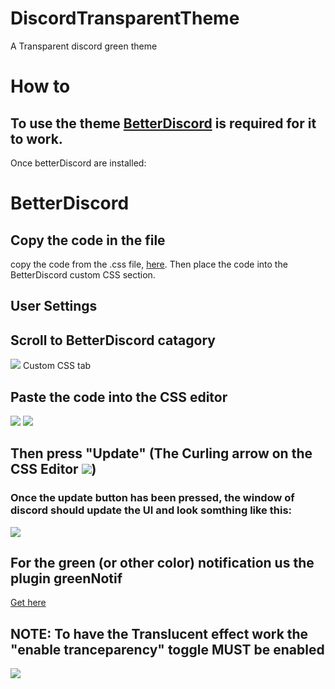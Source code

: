 # DiscordTransparentTheme

A Transparent discord green theme

# How to

## To use the theme [BetterDiscord](<https://betterdiscord.app/>) is required for it to work.

Once betterDiscord are installed:

# BetterDiscord

## Copy the code in the file

copy the code from the .css file, [here](<https://github.com/Nadroj-Mail/DiscordTransparentTheme/blob/main/TransparentDiscordUI.theme.css>). Then place the code into the BetterDiscord custom CSS section.

## User Settings

## Scroll to BetterDiscord catagory
<img src="https://cdn.discordapp.com/attachments/1122601898923540481/1127659506831204372/image.png" />
Custom CSS tab

## Paste the code into the CSS editor
<img src="https://cdn.discordapp.com/attachments/1122601898923540481/1127673401176240188/image.png" />
<img src="https://cdn.discordapp.com/attachments/1122601898923540481/1127673794929119262/image.png" />

## Then press "Update" (The Curling arrow on the CSS Editor <img src="https://cdn.discordapp.com/attachments/1122601898923540481/1127674810210726008/image.png" />)

### Once the update button has been pressed, the window of discord should update the UI and look somthing like this:
<img src="https://cdn.discordapp.com/attachments/1122601898923540481/1127675681556410529/image.png" />

## For the green (or other color) notification us the plugin greenNotif 
[Get here](<https://github.com/bud3699/DiscordPingColourChangeBD/blob/main/GreenNotif.plugin.js>)

## NOTE: To have the Translucent effect work the "enable tranceparency" toggle MUST be enabled 
<img src="https://cdn.discordapp.com/attachments/1122601898923540481/1127676507091910829/image.png" />
